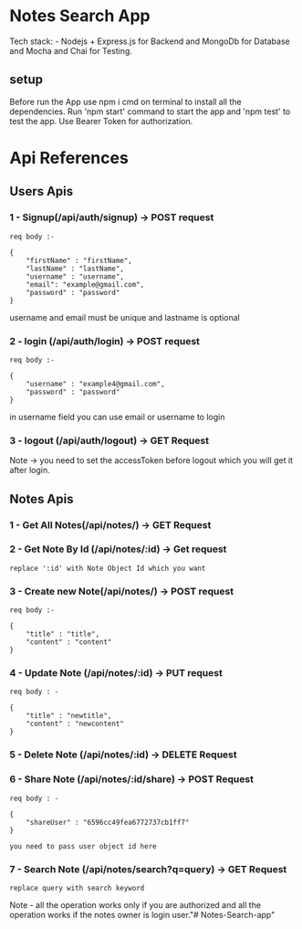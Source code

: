 
# Notes Search App

Tech stack: -
    Nodejs + Express.js for Backend
    and MongoDb for Database
    and Mocha and Chai for Testing.

## setup

Before run the App use npm i cmd on terminal to install all the dependencies. 
Run 'npm start' command  to start the app and 'npm test' to test the app.
Use Bearer Token for authorization.

#  Api References

## Users Apis 

### 1 - Signup(/api/auth/signup) -> POST request

    req body :-

    {
        "firstName" : "firstName",
        "lastName" : "lastName",
        "username" : "username",
        "email": "example@gmail.com",
        "password" : "password"
    }

username and email must be unique and lastname is optional

### 2 - login (/api/auth/login) -> POST request

    req body :- 

    {
        "username" : "example4@gmail.com",
        "password" : "password"
    }

in username field you can use email or username to login

### 3 - logout (/api/auth/logout) -> GET Request

Note -> you need to set the accessToken before logout which you will get it after login.

## Notes Apis

### 1 - Get All Notes(/api/notes/) -> GET Request

### 2 - Get Note By Id (/api/notes/:id) -> Get request
    replace ':id' with Note Object Id which you want

### 3 - Create new Note(/api/notes/) -> POST request
    req body :-

    {
        "title" : "title",
        "content" : "content"
    }

### 4 - Update Note (/api/notes/:id) -> PUT request

    req body : -

    {
        "title" : "newtitle",
        "content" : "newcontent"
    }

### 5 - Delete Note (/api/notes/:id) -> DELETE Request

### 6 - Share Note (/api/notes/:id/share) -> POST Request

    req body : -

    {
        "shareUser" : "6596cc49fea6772737cb1ff7"
    }

    you need to pass user object id here

### 7 - Search Note (/api/notes/search?q=query) -> GET Request
    replace query with search keyword


Note - all the operation works only if you are authorized and all the operation works if the notes owner is login user."# Notes-Search-app" 
